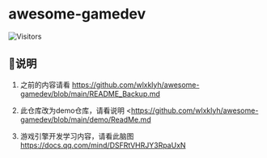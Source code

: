 # awesome-gamedev

![Visitors](https://visitor-badge.laobi.icu/badge?page_id=wlxklyh.awe-gdev&title=Visitors)

## :loudspeaker:说明

1. 之前的内容请看
<https://github.com/wlxklyh/awesome-gamedev/blob/main/README_Backup.md>

2. 此仓库改为demo仓库，请看说明
<<https://github.com/wlxklyh/awesome-gamedev/blob/main/demo/ReadMe.md>

3. 游戏引擎开发学习内容，请看此脑图
<https://docs.qq.com/mind/DSFRtVHRJY3RpaUxN>

